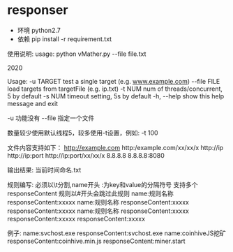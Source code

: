 # responser

* 环境 python2.7
* 依赖 pip install -r requirement.txt

使用说明:
usage: python vMather.py --file file.txt

2020

Usage:
  -u TARGET    test a single target (e.g. www.example.com)
  --file FILE  load targets from targetFile (e.g. ip.txt)
  -t NUM       num of threads/concurrent, 5 by default
  -s NUM       timeout setting, 5s by default
  -h, --help   show this help message and exit

-u 功能没有
--file 指定一个文件

数量较少使用默认线程5，较多使用-t设置，例如: -t 100

文件内容支持如下：
http://example.com
http:/example.com/xx/xx/x
http://ip
http://ip:port
http://ip:port/xx/xx/x
8.8.8.8
8.8.8.8:8080

输出结果:
当前时间命名.txt

规则编写: 必须以\t分割,name开头 :为key和value的分隔符号 支持多个responseContent 规则以#开头会跳过此规则
name:规则名称	responseContent:xxxxx
name:规则名称	responseContent:xxxxx	responseContent:xxxxx
name:规则名称	responseContent:xxxxx	responseContent:xxxxx	responseContent:xxxxx

例子:
name:svchost.exe	responseContent:svchost.exe
name:coinhiveJS挖矿	responseContent:coinhive.min.js	responseContent:miner.start

